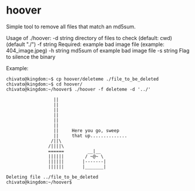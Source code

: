 # hoover
Simple tool to remove all files that match an md5sum.

Usage of ./hoover:
  -d string
        directory of files to check (default: cwd) (default "./")
  -f string
        Required: example bad image file (example: 404_image.jpeg)
  -h string
        md5sum of example bad image file
  -s string
        Flag to silence the binary

Example:
```
chivato@kingdom:~$ cp hoover/deleteme ./file_to_be_deleted
chivato@kingdom:~$ cd hoover/
chivato@kingdom:~/hoover$ ./hoover -f deleteme -d '../'

                  ||
                  ||
                  ||
                  ||
                  ||
                  ||
                  ||     Here you go, sweep
                  ||     that up..............
                 /||\
                /||||\
                ======         __|__
                ||||||        / ~@~ \
                ||||||       |-------|
                ||||||       |_______|

Deleting file ../file_to_be_deleted
chivato@kingdom:~/hoover$
```
